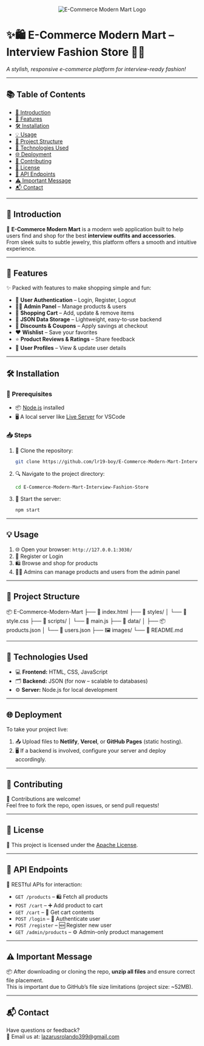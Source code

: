 <p align="center">
  <img src="https://i.shgcdn.com/47202cbf-2285-4786-8188-c2ce52c50c4b/-/format/auto/-/preview/3000x3000/-/quality/lighter/" alt="E-Commerce Modern Mart Logo">
</p>

# ✨🛍️ **E-Commerce Modern Mart – Interview Fashion Store** 👔💼  
*A stylish, responsive e-commerce platform for interview-ready fashion!*

---

## 📚 **Table of Contents**
- [📌 Introduction](#-introduction)
- [🚀 Features](#-features)
- [🛠️ Installation](#-installation)
- [💡 Usage](#-usage)
- [📁 Project Structure](#-project-structure)
- [🧰 Technologies Used](#-technologies-used)
- [🌐 Deployment](#-deployment)
- [🤝 Contributing](#-contributing)
- [📜 License](#-license)
- [🔗 API Endpoints](#-api-endpoints)
- [⚠️ Important Message](#-important-message)
- [📬 Contact](#-contact)

---

## 📌 Introduction
🎯 **E-Commerce Modern Mart** is a modern web application built to help users find and shop for the best **interview outfits and accessories**.  
From sleek suits to subtle jewelry, this platform offers a smooth and intuitive experience.

---

## 🚀 Features
✨ Packed with features to make shopping simple and fun:

- 🔐 **User Authentication** – Login, Register, Logout  
- 🧑‍💼 **Admin Panel** – Manage products & users  
- 🛒 **Shopping Cart** – Add, update & remove items  
- 💾 **JSON Data Storage** – Lightweight, easy-to-use backend  
- 💸 **Discounts & Coupons** – Apply savings at checkout  
- ❤️ **Wishlist** – Save your favorites  
- ⭐ **Product Reviews & Ratings** – Share feedback  
- 👤 **User Profiles** – View & update user details  

---

## 🛠️ Installation

### 🔧 Prerequisites
- 📦 [Node.js](https://nodejs.org/) installed
- 🖥️ A local server like [Live Server](https://marketplace.visualstudio.com/items?itemName=ritwickdey.LiveServer) for VSCode

### 📥 Steps
1. 📁 Clone the repository:
   ```bash
   git clone https://github.com/lr19-boy/E-Commerce-Modern-Mart-Interview-Fashion-Store.git
   ```
2. 🔍 Navigate to the project directory:
   ```bash
   cd E-Commerce-Modern-Mart-Interview-Fashion-Store
   ```
3. 🚀 Start the server:
   ```bash
   npm start
   ```

---

## 💡 Usage
1. 🌐 Open your browser: `http://127.0.0.1:3030/`
2. 👤 Register or Login
3. 🛍️ Browse and shop for products
4. 🧑‍💻 Admins can manage products and users from the admin panel

---

## 📁 Project Structure
📦 E-Commerce-Modern-Mart
├── 📄 index.html
├── 📁 styles/
│   └── 🎨 style.css
├── 📁 scripts/
│   └── 📜 main.js
├── 📁 data/
│   ├── 📦 products.json
│   └── 👥 users.json
├── 🖼️ images/
└── 📄 README.md

---

## 🧰 Technologies Used
- 💻 **Frontend:** HTML, CSS, JavaScript  
- 🗂️ **Backend:** JSON (for now – scalable to databases)  
- ⚙️ **Server:** Node.js for local development

---

## 🌐 Deployment
To take your project live:

1. 📤 Upload files to **Netlify**, **Vercel**, or **GitHub Pages** (static hosting).
2. 🖥️ If a backend is involved, configure your server and deploy accordingly.

---

## 🤝 Contributing
👋 Contributions are welcome!  
Feel free to fork the repo, open issues, or send pull requests!

---

## 📜 License
📝 This project is licensed under the [Apache License](LICENSE).

---

## 🔗 API Endpoints
💬 RESTful APIs for interaction:

- `GET /products` – 🛍️ Fetch all products  
- `POST /cart` – ➕ Add product to cart  
- `GET /cart` – 🛒 Get cart contents  
- `POST /login` – 🔐 Authenticate user  
- `POST /register` – 🆕 Register new user  
- `GET /admin/products` – ⚙️ Admin-only product management

---

## ⚠️ Important Message
📦 After downloading or cloning the repo, **unzip all files** and ensure correct file placement.  
This is important due to GitHub’s file size limitations (project size: ~52MB).

---

## 📬 Contact
Have questions or feedback?  
📧 Email us at: [lazarusrolando399@gmail.com](mailto:lazarusrolando399@gmail.com)
